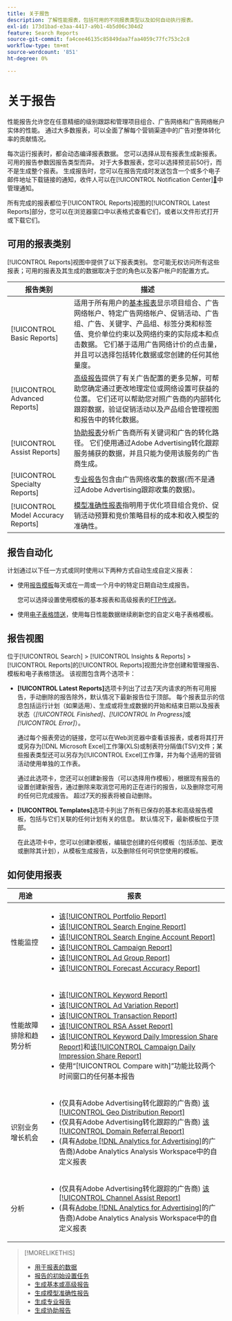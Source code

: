 ```yaml
---
title: 关于报告
description: 了解性能报表，包括可用的不同报表类型以及如何自动执行报表。
exl-id: 173d1bad-e3aa-4417-a9b1-4b5d06c304d2
feature: Search Reports
source-git-commit: fa4cee46135c85849daa7faa4059c77fc753c2c8
workflow-type: tm+mt
source-wordcount: '851'
ht-degree: 0%

---
```


# 关于报告

性能报告允许您在任意精细的级别跟踪和管理项目组合、广告网络和广告网络帐户实体的性能。 通过大多数报表，可以全面了解每个营销渠道中的广告对整体转化率的贡献情况。

每次运行报表时，都会动态编译报表数据。 您可以选择从现有报表生成新报表。 可用的报告参数因报告类型而异。 对于大多数报表，您可以选择预览前50行，而不是生成整个报表。 生成报告时，您可以在报告完成时发送包含一个或多个电子邮件地址下载链接的通知，收件人可以在[!UICONTROL Notification Center][&#128279;](/help/search-social-commerce/notifications/notification-about.md)中管理通知。

所有完成的报表都位于[!UICONTROL Reports]视图的[!UICONTROL Latest Reports]部分，您可以在浏览器窗口中以表格式查看它们，或者以文件形式打开或下载它们。

## 可用的报表类别

[!UICONTROL Reports]视图中提供了以下报表类别。 您可能无权访问所有这些报表；可用的报表及其生成的数据取决于您的角色以及客户帐户的配置方式。

| 报告类别 | 描述 |
| ----| ---- |
| [!UICONTROL Basic Reports] | 适用于所有用户的[基本报表](/help/search-social-commerce/reports/management/basic-advanced/basic-advanced-report-about.md)显示项目组合、广告网络帐户、特定广告网络帐户、促销活动、广告组、广告、关键字、产品组、标签分类和标签值、竞价单位约束以及网络约束的实际成本和点击数据。 它们基于适用广告网络计价的点击量，并且可以选择包括转化数据或您创建的任何其他量度。 |
| [!UICONTROL Advanced Reports] | [高级报告](/help/search-social-commerce/reports/management/basic-advanced/basic-advanced-report-about.md)提供了有关广告配置的更多见解，可帮助您确定通过更改地理定位或网络设置可获益的位置。 它们还可以帮助您对照广告商的内部转化跟踪数据，验证促销活动以及产品组合管理视图和报告中的转化数据。 |
| [!UICONTROL Assist Reports] | [协助报表](/help/search-social-commerce/reports/management/assist/assist-report-about.md)分析广告商所有关键词和广告的转化路径。 它们使用通过Adobe Advertising转化跟踪服务捕获的数据，并且只能为使用该服务的广告商生成。 |
| [!UICONTROL Specialty Reports] | [专业报告](/help/search-social-commerce/reports/management/specialty/specialty-report-about.md)包含由广告网络收集的数据(而不是通过Adobe Advertising跟踪收集的数据)。 |
| [!UICONTROL Model Accuracy Reports] | [模型准确性报表](/help/search-social-commerce/reports/management/model-accuracy/model-accuracy-report-about.md)指明用于优化项目组合竞价、促销活动预算和竞价策略目标的成本和收入模型的准确性。 |

## 报告自动化

计划通过以下任一方式或同时使用以下两种方式自动生成自定义报表：

* 使用[报告模板](/help/search-social-commerce/reports/automation/templates/template-about.md)每天或在一周或一个月中的特定日期自动生成报告。

  您可以选择设置使用模板的基本报表和高级报表的[FTP传送](/help/search-social-commerce/reports/automation/ftp-reports.md)。

* 使用[电子表格馈送](/help/search-social-commerce/reports/automation/spreadsheet-feeds/spreadsheet-feed-about.md)，使用每日性能数据继续刷新您的自定义电子表格模板。

## 报告视图

位于[!UICONTROL Search] > [!UICONTROL Insights & Reports] > [!UICONTROL Reports]的[!UICONTROL Reports]视图允许您创建和管理报告、模板和电子表格馈送。 该视图包含两个选项卡：

* **[!UICONTROL Latest Reports]**&#x200B;选项卡列出了过去7天内请求的所有可用报告，手动删除的报告除外，默认情况下最新报告位于顶部。 每个报表显示的信息包括运行计划（如果适用）、生成或将生成数据的开始和结束日期以及报表状态（*[!UICONTROL Finished]*、*[!UICONTROL In Progress]*&#x200B;或&#x200B;*[!UICONTROL Error]*）。

  通过每个报表旁边的链接，您可以在Web浏览器中查看该报表，或者将其打开或另存为[!DNL Microsoft Excel]工作簿(XLS)或制表符分隔值(TSV)文件；某些报表类型还可以另存为[!UICONTROL Excel]工作簿，并为每个适用的营销活动使用单独的工作表。

  通过此选项卡，您还可以创建新报告（可以选择用作模板），根据现有报告的设置创建新报告，通过删除来取消您可用的正在进行的报告，以及删除您可用的任何已完成报告。 超过7天的报表将被自动删除。

* **[!UICONTROL Templates]**&#x200B;选项卡列出了所有已保存的基本和高级报告模板，包括与它们关联的任何计划有关的信息。 默认情况下，最新模板位于顶部。

  在此选项卡中，您可以创建新模板，编辑您创建的任何模板（包括添加、更改或删除其计划），从模板生成报告，以及删除任何可供您使用的模板。

## 如何使用报表

| 用途 | 报表 |
| ---- | ---- |
| 性能监控 | <ul><li>[该[!UICONTROL Portfolio Report]](/help/search-social-commerce/reports/management/basic-advanced/portfolio-report.md)</li><li>[该[!UICONTROL Search Engine Report]](/help/search-social-commerce/reports/management/basic-advanced/search-engine-report.md)</li><li>[该[!UICONTROL Search Engine Account Report]](/help/search-social-commerce/reports/management/basic-advanced/search-engine-account-report.md)</li><li>[该[!UICONTROL Campaign Report]](/help/search-social-commerce/reports/management/basic-advanced/campaign-report.md)</li><li>[该[!UICONTROL Ad Group Report]](/help/search-social-commerce/reports/management/basic-advanced/ad-group-report.md)</li><li>[该[!UICONTROL Forecast Accuracy Report]](/help/search-social-commerce/reports/management/model-accuracy/forecast-accuracy-report.md)</li></ul> |
| 性能故障排除和趋势分析 | <ul><li>[该[!UICONTROL Keyword Report]](/help/search-social-commerce/reports/management/basic-advanced/keyword-report.md)</li><li>[该[!UICONTROL Ad Variation Report]](/help/search-social-commerce/reports/management/basic-advanced/ad-variation-report.md)</li><li>[该[!UICONTROL Transaction Report]](/help/search-social-commerce/reports/management/basic-advanced/transaction-report.md)</li><li>[该[!UICONTROL RSA Asset Report]](/help/search-social-commerce/reports/management/specialty/rsa-asset-report.md)</li><li>[该[!UICONTROL Keyword Daily Impression Share Report]](/help/search-social-commerce/reports/management/specialty/keyword-daily-impression-share-report.md)和[该[!UICONTROL Campaign Daily Impression Share Report]](/help/search-social-commerce/reports/management/specialty/campaign-daily-impression-share-report.md)</li><li>使用“[!UICONTROL Compare with]”功能比较两个时间窗口的任何基本报告</li></ul> |
| 识别业务增长机会 | <ul><li>(仅具有Adobe Advertising转化跟踪的广告商) [该[!UICONTROL Geo Distribution Report]](/help/search-social-commerce/reports/management/basic-advanced/geo-distribution-report.md)</li><li>(仅具有Adobe Advertising转化跟踪的广告商) [该[!UICONTROL Domain Referral Report]](/help/search-social-commerce/reports/management/basic-advanced/domain-referral-report.md)</li><li>(具有[Adobe [!DNL Analytics for Advertising]](https://experienceleague.adobe.com/docs/advertising/integrations/analytics/overview.html)的广告商)Adobe Analytics Analysis Workspace中的自定义报表</li></ul> |
| 分析 | <ul><li>(仅具有Adobe Advertising转化跟踪的广告商) [该[!UICONTROL Channel Assist Report]](/help/search-social-commerce/reports/management/assist/channel-assist-report.md)</li><li>(具有[Adobe [!DNL Analytics for Advertising]](https://experienceleague.adobe.com/docs/advertising/integrations/analytics/overview.html)的广告商)Adobe Analytics Analysis Workspace中的自定义报表</li></ul> |

>[!MORELIKETHIS]
>
>* [用于报表的数据](data-used-for-reports.md)
>* [报告的初始设置任务](initial-setup.md)
>* [生成基本或高级报告](/help/search-social-commerce/reports/management/basic-advanced/basic-advanced-report-generate.md)
>* [生成模型准确性报告](/help/search-social-commerce/reports/management/model-accuracy/model-accuracy-report-generate.md)
>* [生成专业报告](/help/search-social-commerce/reports/management/specialty/specialty-report-generate.md)
>* [生成协助报告](/help/search-social-commerce/reports/management/assist/assist-report-generate.md)
